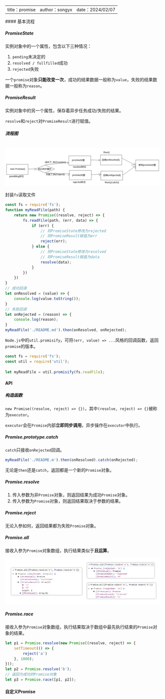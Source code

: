 <table>
    <tr>
        <td>title：promise</td>
        <td>author：songyx</td>
        <td>date：2024/02/07</td>
    </tr>
</table>
#### 基本流程

##### PromiseState

 实例对象中的一个属性，包含以下三种情况：

1. `pending`未决定的
2. `resolved / fullfilled`成功 
3. `rejected`失败

一个`promise`对象**只能改变一次**，成功的结果数据一般称为`value`，失败的结果数据一般称为`reason`。

##### PromiseResult

实例对象中的另一个属性，保存着异步任务成功/失败的结果。

`resolve`和`reject`对`PromiseResult`进行赋值。

##### 流程图

<div style="margin:0 auto">
    <img src=".\promise的基本流程.png">
</div>

封装`fs`读取文件

```javascript
const fs = require('fs');
function myReadFile(path) {
    return new Promise((resolve, reject) => {
        fs.readFile(path, (err, data) => {
            if (err) {
                // 将PromiseState修改为rejected
                // 将PromiseResult赋值为err
                reject(err);
            } else {
                // 将PromiseState修改为resolved
                // 将PromiseResult赋值为data
                resolve(data);
            }
        })
    })
}
// 成功回调
let onResolved = (value) => {
    console.log(value.toString());
}
// 失败回调
let onRejected = (reason) => {
    console.log(reason);
}
myReadFile('./README.md').then(onResolved, onRejected);
```

`Node.js`中的`util.promisify`，可将`(err, value) => ...`风格的回调函数，返回`promise`的版本。

```javascript
const fs = require('fs');
const util = require('util');

let myReadFile = util.promisify(fs.readFile);
```

#### API

##### 构造函数

`new Promise((resolve, reject) => {})`，其中`(resolve, reject) => {}`被称为`executor`。

`executor`会在`Promise`内部**立即同步调用**，异步操作在`executor`中执行。

##### Promise.prototype.catch

`catch`只接收`onRejected`回调。

```javascript
myReadFile('./README.m').then(onResolved).catch(onRejected);
```

无论是`then`还是`catch`，返回都是一个新的`Promise`对象。

##### Promise.resolve

1. 传入参数为非`Promise`对象，则返回结果为成功`Promise`对象。
2. 传入参数为`Promise`对象，则返回结果取决于参数的结果。

##### Promise.reject

无论入参如何，返回结果都为失败`Promise`对象。

##### Promise.all

接收入参为`Promise`对象数组，执行结果类似于**且运算**。

<div style="margin:0 auto">
    <img src=".\promiseAll.png">
</div>

##### Promise.race

接收入参为`Promise`对象数组，执行结果取决于数组中最先执行结束的`Promise`对象的结果。

```javascript
let p1 = Promise.resolve(new Promise((resolve, reject) => {
    setTimeout(() => {
        reject('a')
    }, 1000);
}));
let p2 = Promise.resolve('b');
// 返回为成功的Promise对象
let p3 = Promise.race([p1, p2]);
```

#### 自定义Promise